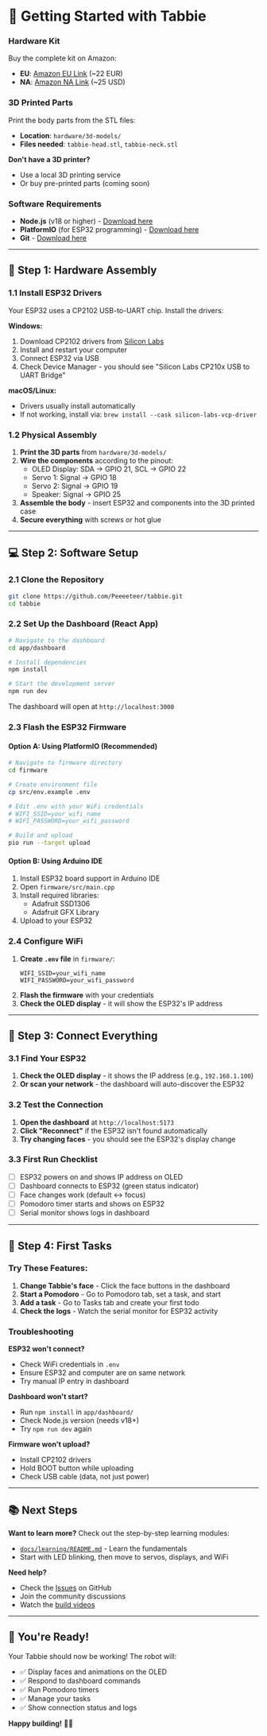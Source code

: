 # 🚀 Getting Started with Tabbie

### Hardware Kit
Buy the complete kit on Amazon:
- **EU**: [Amazon EU Link](https://amzn.to/4jXdnxq) (~22 EUR)
- **NA**: [Amazon NA Link](https://amzn.to/3GIhij3) (~25 USD)


### 3D Printed Parts
Print the body parts from the STL files:
- **Location**: `hardware/3d-models/`
- **Files needed**: `tabbie-head.stl`, `tabbie-neck.stl`


**Don't have a 3D printer?** 
- Use a local 3D printing service
- Or buy pre-printed parts (coming soon)

### Software Requirements
- **Node.js** (v18 or higher) - [Download here](https://nodejs.org/)
- **PlatformIO** (for ESP32 programming) - [Download here](https://platformio.org/)
- **Git** - [Download here](https://git-scm.com/)

---

## 🔧 Step 1: Hardware Assembly

### 1.1 Install ESP32 Drivers
Your ESP32 uses a CP2102 USB-to-UART chip. Install the drivers:

**Windows:**
1. Download CP2102 drivers from [Silicon Labs](https://www.silabs.com/developer-tools/usb-to-uart-bridge-vcp-drivers?tab=downloads)
2. Install and restart your computer
3. Connect ESP32 via USB
4. Check Device Manager - you should see "Silicon Labs CP210x USB to UART Bridge"

**macOS/Linux:**
- Drivers usually install automatically
- If not working, install via: `brew install --cask silicon-labs-vcp-driver`

### 1.2 Physical Assembly
1. **Print the 3D parts** from `hardware/3d-models/`
2. **Wire the components** according to the pinout:
   - OLED Display: SDA → GPIO 21, SCL → GPIO 22
   - Servo 1: Signal → GPIO 18
   - Servo 2: Signal → GPIO 19
   - Speaker: Signal → GPIO 25
3. **Assemble the body** - insert ESP32 and components into the 3D printed case
4. **Secure everything** with screws or hot glue

---

## 💻 Step 2: Software Setup

### 2.1 Clone the Repository
```bash
git clone https://github.com/Peeeeteer/tabbie.git
cd tabbie
```

### 2.2 Set Up the Dashboard (React App)
```bash
# Navigate to the dashboard
cd app/dashboard

# Install dependencies
npm install

# Start the development server
npm run dev
```

The dashboard will open at `http://localhost:3000`

### 2.3 Flash the ESP32 Firmware

#### Option A: Using PlatformIO (Recommended)
```bash
# Navigate to firmware directory
cd firmware

# Create environment file
cp src/env.example .env

# Edit .env with your WiFi credentials
# WIFI_SSID=your_wifi_name
# WIFI_PASSWORD=your_wifi_password

# Build and upload
pio run --target upload
```

#### Option B: Using Arduino IDE
1. Install ESP32 board support in Arduino IDE
2. Open `firmware/src/main.cpp`
3. Install required libraries:
   - Adafruit SSD1306
   - Adafruit GFX Library
4. Upload to your ESP32

### 2.4 Configure WiFi
1. **Create `.env` file** in `firmware/`:
   ```env
   WIFI_SSID=your_wifi_name
   WIFI_PASSWORD=your_wifi_password
   ```
2. **Flash the firmware** with your credentials
3. **Check the OLED display** - it will show the ESP32's IP address

---

## 🔗 Step 3: Connect Everything

### 3.1 Find Your ESP32
1. **Check the OLED display** - it shows the IP address (e.g., `192.168.1.100`)
2. **Or scan your network** - the dashboard will auto-discover the ESP32

### 3.2 Test the Connection
1. **Open the dashboard** at `http://localhost:5173`
2. **Click "Reconnect"** if the ESP32 isn't found automatically
3. **Try changing faces** - you should see the ESP32's display change

### 3.3 First Run Checklist
- [ ] ESP32 powers on and shows IP address on OLED
- [ ] Dashboard connects to ESP32 (green status indicator)
- [ ] Face changes work (default ↔ focus)
- [ ] Pomodoro timer starts and shows on ESP32
- [ ] Serial monitor shows logs in dashboard

---

## 🎯 Step 4: First Tasks

### Try These Features:
1. **Change Tabbie's face** - Click the face buttons in the dashboard
2. **Start a Pomodoro** - Go to Pomodoro tab, set a task, and start
3. **Add a task** - Go to Tasks tab and create your first todo
4. **Check the logs** - Watch the serial monitor for ESP32 activity

### Troubleshooting
**ESP32 won't connect?**
- Check WiFi credentials in `.env`
- Ensure ESP32 and computer are on same network
- Try manual IP entry in dashboard

**Dashboard won't start?**
- Run `npm install` in `app/dashboard/`
- Check Node.js version (needs v18+)
- Try `npm run dev` again

**Firmware won't upload?**
- Install CP2102 drivers
- Hold BOOT button while uploading
- Check USB cable (data, not just power)

---

## 📚 Next Steps

**Want to learn more?** Check out the step-by-step learning modules:
- [`docs/learning/README.md`](learning/README.md) - Learn the fundamentals
- Start with LED blinking, then move to servos, displays, and WiFi

**Need help?**
- Check the [Issues](https://github.com/Peeeeteer/tabbie/issues) on GitHub
- Join the community discussions
- Watch the [build videos](https://www.youtube.com/@looyd1)

---

## 🎉 You're Ready!

Your Tabbie should now be working! The robot will:
- ✅ Display faces and animations on the OLED
- ✅ Respond to dashboard commands
- ✅ Run Pomodoro timers
- ✅ Manage your tasks
- ✅ Show connection status and logs

**Happy building!** 🤖✨